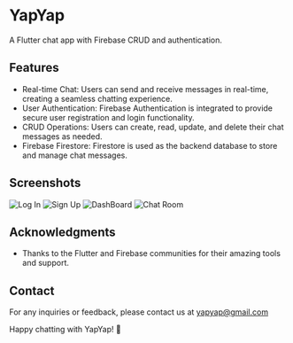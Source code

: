# YapYap

A Flutter chat app with Firebase CRUD and authentication.

## Features

- Real-time Chat: Users can send and receive messages in real-time, creating a seamless chatting experience.
- User Authentication: Firebase Authentication is integrated to provide secure user registration and login functionality.
- CRUD Operations: Users can create, read, update, and delete their chat messages as needed.
- Firebase Firestore: Firestore is used as the backend database to store and manage chat messages.

## Screenshots

![Log In](assets/SC/login.png)
![Sign Up](assets/SC/signup.png)
![DashBoard](assets/SC/homepage.png)
![Chat Room](assets/SC/chat.png)



## Acknowledgments

- Thanks to the Flutter and Firebase communities for their amazing tools and support.

## Contact

For any inquiries or feedback, please contact us at yapyap@gmail.com

Happy chatting with YapYap! 💬


